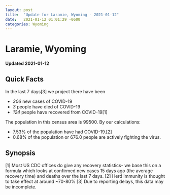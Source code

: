```yaml
---
layout: post
title:  "Update for Laramie, Wyoming - 2021-01-12"
date:   2021-01-12 01:01:29 -0600
categories: Wyoming
---
```


# Laramie, Wyoming
#### Updated 2021-01-12

## Quick Facts

In the last 7 days[3] we project there have been
- *306* new cases of COVID-19
- *3* people have died of COVID-19
- *124* people have recovered from COVID-19[1]

The population in this census area is 99500. By our calculations:
- 7.53% of the population have had COVID-19.[2]
- 0.68% of the population or 676.0 people are actively fighting the virus.

## Synopsis




[1] Most US CDC offices do give any recovery statistics- we base this on a formula which looks at confirmed new cases
15 days ago (the average recovery time) and deaths over the last 7 days.
[2] Herd Immunity is thought to take effect at around ~70-80%
[3] Due to reporting delays, this data may be incomplete. 
    
